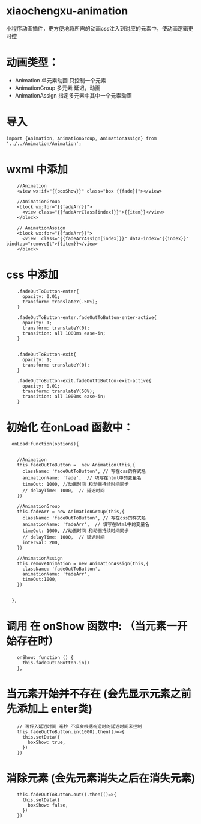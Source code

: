 # xiaochengxu-animation
小程序动画插件，更方便地将所需的动画css注入到对应的元素中，使动画逻辑更可控




# 动画类型：
* Animation  单元素动画  只控制一个元素
* AnimationGroup 多元素 延迟，动画
* AnimationAssign 指定多元素中其中一个元素动画

# 导入
```
import {Animation, AnimationGroup, AnimationAssign} from '../../Animation/Animation';
```

# wxml 中添加

```
    //Animation
    <view wx:if="{{boxShow}}" class="box {{fade}}"></view>

    //AnimationGroup
    <block wx:for="{{fadeArr}}">
      <view class="{{fadeArrClass[index]}}">{{item}}</view>
    </block>

    // AnimationAssign
    <block wx:for="{{fadeArr}}">
      <view  class="{{fadeArrAssign[index]}}" data-index="{{index}}" bindtap="removeIt">{{item}}</view>
    </block>
```

# css 中添加
```
    .fadeOutToButton-enter{
      opacity: 0.01;
      transform: translateY(-50%);
    }

    .fadeOutToButton-enter.fadeOutToButton-enter-active{
      opacity: 1;
      transform: translateY(0);
      transition: all 1000ms ease-in;
    }


    .fadeOutToButton-exit{
      opacity: 1;
      transform: translateY(0);
    }

    .fadeOutToButton-exit.fadeOutToButton-exit-active{
      opacity: 0.01;
      transform: translateY(50%);
      transition: all 1000ms ease-in;
    }
```

# 初始化  在onLoad 函数中：

```
  onLoad:function(options){


    //Animation
    this.fadeOutToButton =  new Animation(this,{
      className: 'fadeOutToButton', // 写在css的样式名
      animationName: 'fade',  // 填写在html中的变量名
      timeOut: 1000, //动画时间 和动画持续时间同步
      // delayTime: 1000,  // 延迟时间
    })

    //AnimationGroup
    this.fadeArr = new AnimationGroup(this,{
      className: 'fadeOutToButton', // 写在css的样式名
      animationName: 'fadeArr',  // 填写在html中的变量名
      timeOut: 1000, //动画时间 和动画持续时间同步
      // delayTime: 1000,  // 延迟时间
      interval: 200,
    })

    //AnimationAssign
    this.removeAnimation = new AnimationAssign(this,{
      className: 'fadeOutToButton',
      animationName: 'fadeArr',
      timeOut:1000,
    })


  },
```


# 调用 在 onShow 函数中:  （当元素一开始存在时）
```
    onShow: function () {
      this.fadeOutToButton.in()
    },

```

# 当元素开始并不存在  (会先显示元素之前先添加上 enter类)
```
    // 可传入延迟时间 毫秒 不填会根据构造时的延迟时间来控制
    this.fadeOutToButton.in(1000).then(()=>{
      this.setData({
        boxShow: true,
      })
    })
```


# 消除元素 (会先元素消失之后在消失元素)
```
    this.fadeOutToButton.out().then(()=>{
      this.setData({
        boxShow: false,
      })
    })
```




